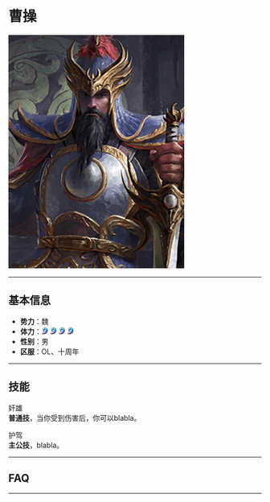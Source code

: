 # 曹操

![曹操](../assets/曹操.jpg)

---

## 基本信息

- **势力**：<span class="wei">魏</span>
- **体力**：![魏勾玉](../assets/魏勾玉.png) ![魏勾玉](../assets/魏勾玉.png) ![魏勾玉](../assets/魏勾玉.png) ![魏勾玉](../assets/魏勾玉.png)
- **性别**：男  
- **区服**：OL、十周年


---

## 技能

<div class="weiskill">奸雄</div>
<strong>普通技</strong>，当你受到伤害后，你可以blabla。

<p></p>

<div class="weiskill">护驾</div>
<strong>主公技</strong>，blabla。


---

## FAQ


---
